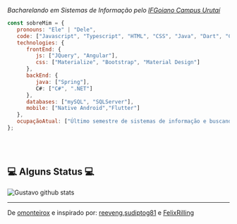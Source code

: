 <p><em>Bacharelando em Sistemas de Informação pelo <a href="https://ifgoiano.edu.br/home/index.php/urutai.html">IFGoiano Campus Urutaí</a></br>
</em></p>


```javascript
const sobreMim = {
   pronouns: "Ele" | "Dele",
   code: ["Javascript", "Typescript", "HTML", "CSS", "Java", "Dart", "C#"],
   technologies: {
      frontEnd: {
         js: ["JQuery", "Angular"],
         css: ["Materialize", "Bootstrap", "Material Design"]
      },
      backEnd: {
         java: ["Spring"],
         C#: ["C#", ".NET"]
      },
      databases: ["mySQL", "SQLServer"],
      mobile: ["Native Android","Flutter"]
   },
   ocupaçãoAtual: ["Último semestre de sistemas de informação e buscando novas oportunidades!"],
};
```
</br></br>
<h2>💻 Alguns Status 💻</h2>

![Gustavo github stats](https://github-readme-stats.vercel.app/api?username=omonteirox&show_icons=true&title_color=fff&icon_color=79ff97&text_color=9f9f9f&bg_color=151515)

---

De [omonteirox](https://github.com/reeveng) e inspirado por: [reeveng](https://github.com/reeveng),[sudiptog81](https://github.com/sudiptog81) e  [FelixRilling](https://github.com/)
